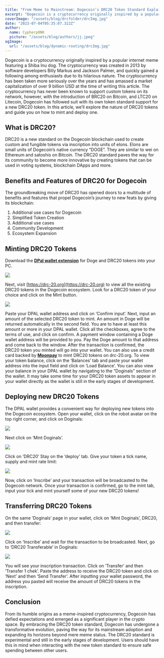 ```yaml
---
title: "From Meme to Mainstream: Dogecoin’s DRC20 Token Standard Explained"
excerpt: "Dogecoin is a cryptocurrency originally inspired by a popular internet meme featuring a Shiba Inu dog. The cryptocurrency was..."
coverImage: "/assets/blog/drcfolder/drcImg.jpg"
date: "2023-07-04T05:35:07.322Z"
author:
  name: Cypherp0NK
  picture: "/assets/blog/authors/jj.jpeg"
ogImage:
  url: "/assets/blog/dynamic-routing/drcImg.jpg"
---
```


Dogecoin is a cryptocurrency originally inspired by a popular internet meme featuring a Shiba Inu dog. The cryptocurrency was created in 2013 by software developers Billy Markus and Jackson Palmer, and quickly gained a following among enthusiasts due to its hilarious nature. The cryptocurrency has been taken more seriously over the years and has amassed a market capitalization of over 9 billion USD at the time of writing this article. The cryptocurrency has never been known to support custom tokens on its network, however, with the introduction of BRC20 on Bitcoin, and LTC20 on Litecoin, Dogecoin has followed suit with its own token standard support for a new DRC20 token.
In this article, we’ll explore the nature of DRC20 tokens and guide you on how to mint and deploy one.

## **What is DRC20?**

DRC20 is a new standard on the Dogecoin blockchain used to create custom and fungible tokens via inscription into units of elons. Elons are small units of Dogecoin’s native currency “DOGE”. They are similar to wei on Ethereum and satoshis on Bitcoin. The DRC20 standard paves the way for its community to become more innovative by creating tokens that can be used in voting systems, blockchain DApps and more.

## **Benefits and Features of DRC20 for Dogecoin**

The groundbreaking move of DRC20 has opened doors to a multitude of benefits and features that propel Dogecoin’s journey to new feats by giving its blockchain:

1. Additional use cases for Dogecoin
2. Simplified Token Creation
3. Additional use cases
4. Community Development
5. Ecosystem Expansion

## **Minting DRC20 Tokens**

Download the [**DPal wallet extension**](https://chrome.google.com/webstore/detail/dpalwallet-for-dogecoin/lmkncnlpeipongihbffpljgehamdebgi) for Doge and DRC20 tokens into your PC.

![](https://paper-attachments.dropboxusercontent.com/s_241C1B7402FEFDB7905DEF0AD1F98D632C83FE0CBCE2EACDC83CFFB3CB5815BF_1688814815392_Screenshot+2023-07-08+130707.png)

Next, visit [https://drc-20.org](https://drc-20.org) to view all the existing DRC20 tokens in the Dogecoin ecosystem. Look for a DRC20 token of your choice and click on the Mint button.

![](https://paper-attachments.dropboxusercontent.com/s_241C1B7402FEFDB7905DEF0AD1F98D632C83FE0CBCE2EACDC83CFFB3CB5815BF_1688817578680_Screenshot+2023-07-08+135114.png)

Paste your DPAL wallet address and click on ‘Confirm input’. Next, input an amount of the selected DRC20 token to mint. An amount in Doge will be returned automatically in the second field. You are to have at least this amount or more in your DPAL wallet. Click all the checkboxes, agree to the terms of use, and click on confirm. A payment window containing a Doge wallet address will be provided to you. Pay the Doge amount to that address and come back to the window. After the transaction is confirmed, the DRC20 token you minted will go into your wallet. You can also use a credit card backed by [**Moonpay**](https://moonpay.com) to mint DRC20 tokens on drc-20.org.
To view your token balance, click on the ‘Balances’ tab and paste your wallet address into the input field and click on ‘Load Balance’. You can also view your balance in your DPAL wallet by navigating to the “Doginals” section of the wallet. It may take some time for your DRC20 token assets to appear in your wallet directly as the wallet is still in the early stages of development.

## **Deploying new DRC20 Tokens**

The DPAL wallet provides a convenient way for deploying new tokens into the Dogecoin ecosystem. Open your wallet, click on the robot avatar on the top right corner, and click on Doginals:

![](https://paper-attachments.dropboxusercontent.com/s_241C1B7402FEFDB7905DEF0AD1F98D632C83FE0CBCE2EACDC83CFFB3CB5815BF_1688823430367_Screenshot+2023-07-08+153522.png)

Next click on ‘Mint Doginals’.

![](https://paper-attachments.dropboxusercontent.com/s_241C1B7402FEFDB7905DEF0AD1F98D632C83FE0CBCE2EACDC83CFFB3CB5815BF_1688823499877_Screenshot+2023-07-08+153619.png)

Click on ‘DRC20’ Stay on the ‘deploy’ tab. Give your token a tick name, supply and mint rate limit:

![](https://paper-attachments.dropboxusercontent.com/s_241C1B7402FEFDB7905DEF0AD1F98D632C83FE0CBCE2EACDC83CFFB3CB5815BF_1688824930793_Screenshot+2023-07-08+160130.png)

Now, click on ‘Inscribe’ and your transaction will be broadcasted to the Dogecoin network. Once your transaction is confirmed, go to the mint tab, input your tick and mint yourself some of your new DRC20 tokens!

## **Transferring DRC20 Tokens**

On the same ‘Doginals’ page in your wallet, click on ‘Mint Doginals’, DRC20, and then transfer:

![](https://paper-attachments.dropboxusercontent.com/s_241C1B7402FEFDB7905DEF0AD1F98D632C83FE0CBCE2EACDC83CFFB3CB5815BF_1688828334230_Screenshot+2023-07-08+165828.png)

Click on ‘Inscribe’ and wait for the transaction to be broadcasted. Next, go to ‘DRC20 Transferable’ in Doginals:

![](https://paper-attachments.dropboxusercontent.com/s_241C1B7402FEFDB7905DEF0AD1F98D632C83FE0CBCE2EACDC83CFFB3CB5815BF_1688828532454_Screenshot+2023-07-08+170139.png)

You will see your inscription transaction. Click on ‘Transfer’ and then ‘Transfer 1 chek’. Paste the address to receive the DRC20 token and click on ‘Next’ and then ‘Send Transfer’. After inputting your wallet password, the address you pasted will receive the amount of DRC20 tokens in the inscription.

## **Conclusion**

From its humble origins as a meme-inspired cryptocurrency, Dogecoin has defied expectations and emerged as a significant player in the crypto space. By embracing the DRC20 token standard, Dogecoin has undergone a transformative evolution, paving the way for its mainstream adoption and expanding its horizons beyond mere meme status. The DRC20 standard is experimental and still in the early stages of development. Users should have this in mind when interacting with the new token standard to ensure safe spending between other users.
